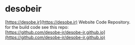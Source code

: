 # desobeir
[https://desobe.ir](https://desobe.ir) Website Code Repository.\
for the build code see this repo:\
[https://github.com/desobe-ir/desobe-ir.github.io](https://github.com/desobe-ir/desobe-ir.github.io)
